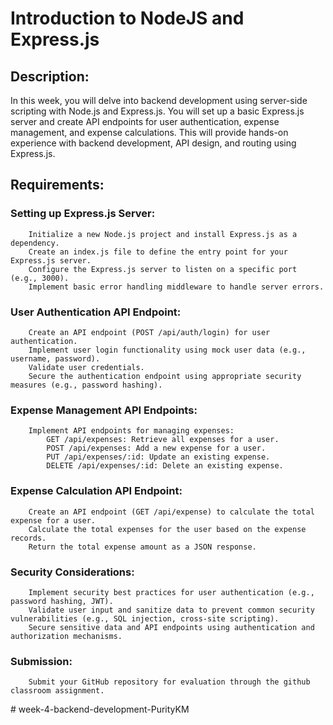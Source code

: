 # Introduction to NodeJS and Express.js 

## Description:
In this week, you will delve into backend development using server-side scripting with Node.js and Express.js. You will set up a basic Express.js server and create API endpoints for user authentication, expense management, and expense calculations. This will provide hands-on experience with backend development, API design, and routing using Express.js.

## Requirements:

### Setting up Express.js Server:
        Initialize a new Node.js project and install Express.js as a dependency.
        Create an index.js file to define the entry point for your Express.js server.
        Configure the Express.js server to listen on a specific port (e.g., 3000).
        Implement basic error handling middleware to handle server errors.

### User Authentication API Endpoint:
        Create an API endpoint (POST /api/auth/login) for user authentication.
        Implement user login functionality using mock user data (e.g., username, password).
        Validate user credentials.
        Secure the authentication endpoint using appropriate security measures (e.g., password hashing).

### Expense Management API Endpoints:
        Implement API endpoints for managing expenses:
            GET /api/expenses: Retrieve all expenses for a user.
            POST /api/expenses: Add a new expense for a user.
            PUT /api/expenses/:id: Update an existing expense.
            DELETE /api/expenses/:id: Delete an existing expense.

### Expense Calculation API Endpoint:
        Create an API endpoint (GET /api/expense) to calculate the total expense for a user.
        Calculate the total expenses for the user based on the expense records.
        Return the total expense amount as a JSON response.

### Security Considerations:
        Implement security best practices for user authentication (e.g., password hashing, JWT).
        Validate user input and sanitize data to prevent common security vulnerabilities (e.g., SQL injection, cross-site scripting).
        Secure sensitive data and API endpoints using authentication and authorization mechanisms.

### Submission:
        Submit your GitHub repository for evaluation through the github classroom assignment.
#   w e e k - 4 - b a c k e n d - d e v e l o p m e n t - P u r i t y K M  
 